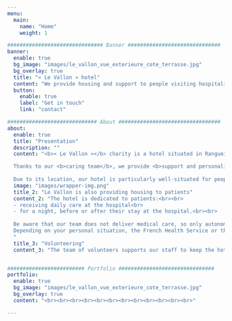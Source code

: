 ```yaml
---
menu:
  main:
    name: "Home"
    weight: 1

############################### Banner ##############################
banner:
  enable: true
  bg_image: "images/le_vallon_vue_exterieure_cote_terrasse.jpg"
  bg_overlay: true
  title: "« Le Vallon » hotel"
  content: "We provide housing and support to people visiting hospitalized relatives and to patients before, during or after their stay at the hospital."
  button:
    enable: true
    label: "Get in touch"
    link: "contact"

############################# About #################################
about:
  enable: true
  title: "Presentation"
  description: ""
  content: "<b>« Le Vallon »</b> charity is a hotel situated in Rangueil hospital and led by two managers, two night watchmen and a team of volunteers. Altogether, they allow the hotel to be open and to welcome people 24/7, all year long.  Le Vallon offers affordable housing to people visiting their relatives who are hospitalized in any health facility in Toulouse.<br><br>

  Thanks to our <b>caring team</b>, we provide <b>support and personalized assistance</b> to our residents in addition to our housing service.<br><br>
  
  Due to its location, our hotel is particularly well-situated for people visiting relatives in Rangueil hospital, Larrey hospital, or the Oncopôle.<br><br><br>"
  image: "images/wrapper-img.png"
  title_2: "Le Vallon is also providing housing to patients"
  content_2: "The hotel is dedicated to patients:<br><br>
  - receiving daily care at the hospital<br>
  - for a night, before or after their stay at the hospital.<br><br>
  
  Be aware that our team does not deliver medical care, so only autonomous patients can be accomodated.<br><br>
  Depending on your personal situation, the French Health Service or the hospital can sometimes pay for the housing bill. Ask for information to your hospital ward.
  "
  title_3: "Volunteering"
  content_3: "The team of volunteers supports our staff to keep the hotel opened 24/7 while keeping affordable housing price. If you want to join us, please visit the \"Help us\" tab."


######################### Portfolio ###############################
portfolio:
  enable: true
  bg_image: "images/le_vallon_vue_exterieure_cote_terrasse.jpg"
  bg_overlay: true
  content: "<br><br><br><br><br><br><br><br><br><br><br><br>"

---
```

